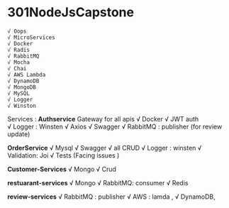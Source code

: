 # 301NodeJsCapstone
    √ Oops
    √ MicroServices
    √ Docker 
    √ Radis 
    √ RabbitMQ 
    √ Mocha 
    √ Chai 
    √ AWS Lambda 
    √ DynamoDB 
    √ MongoDB 
    √ MySQL 
    √ Logger
    √ Winston


Services : 
**Authservice** Gateway for all apis
    √ Docker
    √ JWT auth	
    √ Logger : Winsten
    √ Axios
    √ Swagger 
    √ RabbitMQ : publisher (for review update)


**OrderService**
    √ Mysql
    √ Swagger
    √ all CRUD
    √ Logger : winsten
    √ Validation: Joi
    √ Tests (Facing issues )
	
**Customer-Services**
    √ Mongo
    √ Crud


**restuarant-services**
    √ Mongo
    √ RabbitMQ: consumer
    √ Redis


**review-services**
    √ RabbitMQ : publisher
    √ AWS : lamda ,
    √ DynamoDB, 